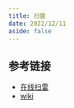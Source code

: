 ```yaml
---
title: 扫雷
date: 2022/12/11
aside: false
---
```


<script setup>
import MineSweeper from "../../src/mine-sweeper/index.vue"
</script>

<MineSweeper />

## 参考链接

- [在线扫雷](https://minesweeper.online/cn/)
- [wiki](https://zh.wikipedia.org/zh-hans/%E8%B8%A9%E5%9C%B0%E9%9B%B7)
